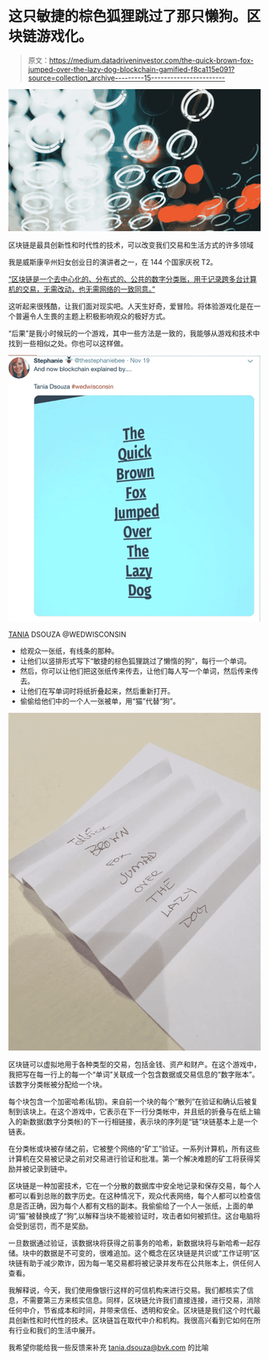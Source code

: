 # 这只敏捷的棕色狐狸跳过了那只懒狗。区块链游戏化。

> 原文：<https://medium.datadriveninvestor.com/the-quick-brown-fox-jumped-over-the-lazy-dog-blockchain-gamified-f8ca115e091?source=collection_archive---------15----------------------->

![](img/2b15276749b708883cd176def8beb48c.png)

区块链是最具创新性和时代性的技术，可以改变我们交易和生活方式的许多领域

我是威斯康辛州妇女创业日的演讲者之一，在 144 个国家庆祝 T2。

[“区块链是一个去中心化的、分布式的、公共的数字分类账，用于记录跨多台计算机的交易，无需改动，也无需网络的一致同意。”](https://en.wikipedia.org/wiki/Blockchain)

这听起来很残酷，让我们面对现实吧。人天生好奇，爱冒险。将体验游戏化是在一个普遍令人生畏的主题上积极影响观众的极好方式。

“后果”是我小时候玩的一个游戏，其中一些方法是一致的，我能够从游戏和技术中找到一些相似之处。你也可以这样做。

![](img/813a65b88ad66c130bab03b001065648.png)

[TANIA](https://wedwisconsin.org/) DSOUZA @WEDWISCONSIN

*   给观众一张纸，有线条的那种。
*   让他们以竖排形式写下“敏捷的棕色狐狸跳过了懒惰的狗”，每行一个单词。
*   然后，你可以让他们把这张纸传来传去，让他们每人写一个单词，然后传来传去。
*   让他们在写单词时将纸折叠起来，然后重新打开。
*   偷偷给他们中的一个人一张被单，用“猫”代替“狗”。

![](img/7cbb6dc28e186d77342434b37cd8814e.png)

区块链可以虚拟地用于各种类型的交易，包括金钱、资产和财产。在这个游戏中，我把写在每一行上的每一个“单词”关联成一个包含数据或交易信息的“数字账本”。该数字分类帐被分配给一个块。

每个块包含一个加密哈希(私钥)。来自前一个块的每个“散列”在验证和确认后被复制到该块上。在这个游戏中，它表示在下一行分类帐中，并且纸的折叠与在纸上输入的新数据(数字分类帐)的下一行相链接，表示块的序列是“链”块链基本上是一个链表。

在分类帐或块被存储之前，它被整个网络的“矿工”验证。一系列计算机，所有这些计算机在交易被记录之前对交易进行验证和批准。第一个解决难题的矿工将获得奖励并被记录到链中。

区块链是一种加密技术，它在一个分散的数据库中安全地记录和保存交易，每个人都可以看到总账的数字历史。在这种情况下，观众代表网络，每个人都可以检查信息是否正确，因为每个人都有文档的副本。我偷偷给了一个人一张纸，上面的单词“猫”被替换成了“狗”,以解释当块不能被验证时，攻击者如何被抓住。这台电脑将会受到惩罚，而不是奖励。

一旦数据通过验证，该数据块将获得之前事务的哈希，新数据块将与新哈希一起存储。块中的数据是不可变的，很难追加。这个概念在区块链是共识或“工作证明”区块链有助于减少欺诈，因为每一笔交易都将被记录并发布在公共账本上，供任何人查看。

我解释说，今天，我们使用像银行这样的可信机构来进行交易。我们都核实了信息，不需要第三方来核实信息。同样，区块链允许我们直接连接，进行交易，消除任何中介，节省成本和时间，并带来信任、透明和安全。区块链是我们这个时代最具创新性和时代性的技术。区块链旨在取代中介和机构。我很高兴看到它如何在所有行业和我们的生活中展开。

我希望你能给我一些反馈来补充 tania.dsouza@bvk.com 的比喻